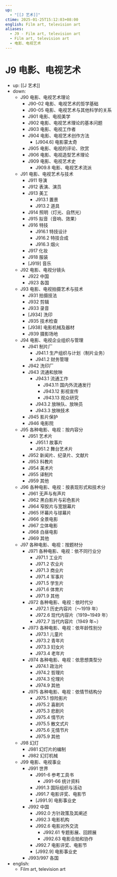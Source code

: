 ```yaml
---
up:
  - "[[J 艺术]]"
ctime: 2025-01-25T15:12:03+08:00
english: Film art, television art
aliases:
  - J9 - Film art, television art
  - Film art, television art
  - 电影、电视艺术
---
```


# J9 电影、电视艺术

- up: [[J 艺术]]
- down:
	- J90 电影、电视艺术理论
		- J90-02 电影、电视艺术的哲学基础
		- J90-05 电影、电视艺术与其他科学的关系
		- J901 电影、电视美学
		- J902 电影、电视艺术理论的基本问题
		- J903 电影、电视工作者
		- J904 电影、电视艺术创作方法
			- [J904.6] 电影蒙太奇
		- J905 电影、电视的评论、欣赏
		- J906 电影、电视造型艺术理论
		- J909 电影、电视艺术史
			- J909.8 电影、电视艺术流派
	- J91 电影、电视艺术与技术
		- J911 导演
		- J912 表演、演员
		- J913 美工
			- J913.1 置景
			- J913.2 道具
		- J914 照明（灯光、自然光）
		- J915 拟音（音响、效果）
		- J916 特技
			- J916.1 特技设计
			- J916.2 特技合成
			- J916.3 烟火
		- J917 化妆
		- J918 服装
		- [J919] 音乐
	- J92 电影、电视分镜头
		- J922 中国
		- J923 各国
	- J93 电影、电视拍摄艺术与技术
		- J931 拍摄技法
		- J932 剪辑
		- J933 录音
		- [J934] 洗印
		- J935 技术检查
		- [J938] 电影机械及器材
		- J939 摄影场地
	- J94 电影、电视企业组织与管理
		- J941 制片厂
			- J941.1 生产组织与计划（制片业务）
			- J941.2 财务管理
		- J942 洗印厂
		- J943 流通和放映
			- J943.1 流通工作
				- J943.11 国内外流通发行
				- J943.12 影视宣传
				- J943.13 观众研究
			- J943.2 放映队、放映员
			- J943.3 放映技术
		- J945 影片保护
		- J946 电影院
	- J95 各种电影、电视：按内容分
		- J951 艺术片
			- J951.1 故事片
			- J951.2 舞台艺术片
		- J952 新闻片、纪录片、文献片
		- J953 科教片
		- J954 美术片
		- J955 译制片
		- J959 其他
	- J96 各种电影、电视：按表现形式和技术分
		- J961 无声与有声片
		- J962 黑白影片与彩色影片
		- J964 窄胶片与宽银幕片
		- J965 环幕片与球幕片
		- J966 全景电影
		- J967 立体电影
		- J968 白昼电影
		- J969 其他
	- J97 各种电影、电视：按题材分
		- J971 各种电影、电视：依不同行业分
			- J971.1 工业片
			- J971.2 农业片
			- J971.3 商业片
			- J971.4 军事片
			- J971.5 学生片
			- J971.6 体育片
			- J971.9 其他
		- J972 各种电影、电视：依时代分
			- J972.1 历史内容片（～1919 年）
			- J972.6 现代内容片（1919~1949 年）
			- J972.7 当代内容片（1949 年~）
		- J973 各种电影、电视：依年龄性别分
			- J973.1 儿童片
			- J973.2 青年片
			- J973.3 妇女片
			- J973.4 老年片
		- J974 各种电影、电视：依思想类型分
			- J974.1 政治片
			- J974.2 哲理片
			- J974.3 伦理片
			- J974.9 其他
		- J975 各种电影、电视：依情节结构分
			- J975.1 惊险影片
			- J975.2 喜剧片
			- J975.3 悲剧片
			- J975.4 情节片
			- J975.5 散文式片
			- J975.6 无情节片
			- J975.9 其他
	- J98 幻灯
		- J981 幻灯片的编制
		- J982 幻灯机械
	- J99 电影、电视事业
		- J991 世界
			- J991-6 参考工具书
				- J991-66 统计资料
			- J991.3 国际组织与活动
			- J991.7 电影评奖、电影节
			- [J991.9] 电影事业史
		- J992 中国
			- J992.0 方针政策及其阐述
			- J992.3 电影机构
			- J992.6 电影对外交流
				- J992.61 专题影展、回顾展
				- J992.63 电影合拍和协作
			- J992.7 电影评奖、电影节
			- [J992.9] 电影事业史
		- J993/997 各国
- english:
	- Film art, television art
